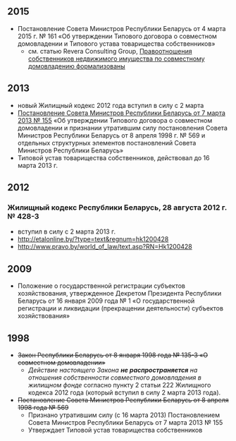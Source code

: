 ## 2015

* Постановление Совета Министров Республики Беларусь от 4 марта 2015 г. № 161 «Об утверждении Типового договора о совместном домовладении и Типового устава товарищества собственников»
  * см. статью Revera Consulting Group, [Правоотношения собственников недвижимого имущества по совместному домовладению формализованы](http://revera.by/analytical_materials-sovmestnoe_domovladenie_pravootnosheniya.html)

## 2013

* новый Жилищный кодекс 2012 года вступил в силу с 2 марта
* [Постановление Совета Министров Республики Беларусь от 7 марта 2013 № 155](http://www.pravo.by/main.aspx?guid=3871&p0=C21300155&p1=1) «Об утверждении Типового договора о совместном домовладении и признании утратившим силу постановления Совета Министров Республики Беларусь от 8 апреля 1998 г. № 569 и отдельных структурных элементов постановлений Совета Министров Республики Беларусь»
* Типовой устав товарищества собственников, действовал до 16 марта 2013 г.

## 2012

### Жилищный кодекс Республики Беларусь, 28 августа 2012 г. № 428-З

* вступил в силу с 2 марта 2013 г.
* http://etalonline.by/?type=text&regnum=hk1200428
* http://www.pravo.by/world_of_law/text.asp?RN=Hk1200428
  
## 2009

* Положение о государственной регистрации субъектов хозяйствования, утвержденное Декретом Президента Республики Беларусь от 16 января 2009 года № 1 «О государственной регистрации и ликвидации (прекращении деятельности) субъектов хозяйствования»

## 1998

* ~~Закон Республики Беларусь от 8 января 1998 года № 135-З «О совместном домовладении»~~
  * _Действие настоящего Закона **не распространяется** на отношения собственности совместного домовладения в жилищном фонде_ согласно пункту 2 статьи 222 Жилищного кодекса 2012 года (который вступил в силу 2 марта 2013 года).
* ~~Постановление Совета Министров Республики Беларусь от 8 апреля 1998 года № 569~~
  * Признано утратившим силу (c 16 марта 2013) Постановлением Совета Министров Республики Беларусь от 7 марта 2013 № 155
  * Утверждает Типовой устав товарищества собственников 
